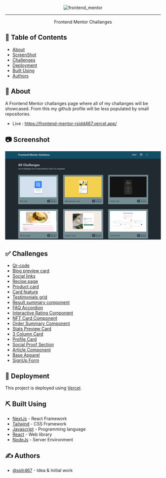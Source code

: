 <p align="center"><img src="https://socialify.git.ci/sidr467/frontend_mentor/image?language=1&name=1&owner=1&theme=Light" alt="frontend_mentor" width="640" height="320" />
</p>

---

<p align="center"> Frontend Mentor Challanges
    <br> 
</p>

## 📝 Table of Contents

- [About](#about)
- [ScreenShot](#ss)
- [Challenges](#challenges)
- [Deployment](#deployment)
- [Built Using](#built_using)
- [Authors](#authors)

## 🧐 About <a name = "about"></a>

A Frontend Mentor challanges page where all of my challanges will be showcased. From this my github profile will be less populated by small repositories.

- Live : https://frontend-mentor-rsidd467.vercel.app/

## 📷 Screenshot <a name = "ss"></a>

![ScreenShot](./public/Readme/preview.png)

## ✅ Challenges <a name = "challenges"></a>

- [Qr-code](https://frontend-mentor-rsidd467.vercel.app/challenges/qr-code)
- [Blog preview card](https://frontend-mentor-rsidd467.vercel.app/challenges/blog-preview-card)
- [Social links](https://frontend-mentor-rsidd467.vercel.app/challenges/social-links)
- [Recipe page](https://frontend-mentor-rsidd467.vercel.app/challenges/recipe-page)
- [Product card](https://frontend-mentor-rsidd467.vercel.app/challenges/product-card)
- [Card feature](https://frontend-mentor-rsidd467.vercel.app/challenges/card-feature)
- [Testimonials grid](https://frontend-mentor-rsidd467.vercel.app/challenges/testimonials-grid-section)
- [Result summary component](https://frontend-mentor-rsidd467.vercel.app/challenges/result-summary-component)
- [FAQ Accordion ](https://frontend-mentor-rsidd467.vercel.app/challenges/faq-accordion-main)
- [Interactive Rating Component ](https://frontend-mentor-rsidd467.vercel.app/challenges/interactive-rating-component)
- [NFT Card Component ](https://frontend-mentor-rsidd467.vercel.app/challenges/nft-card)
- [Order Summary Component ](https://frontend-mentor-rsidd467.vercel.app/challenges/order-summary)
- [Stats Preview Card ](https://frontend-mentor-rsidd467.vercel.app/challenges/stats-preview)
- [3 Column Card ](https://frontend-mentor-rsidd467.vercel.app/challenges/3-column-card)
- [Profile Card ](https://frontend-mentor-rsidd467.vercel.app/challenges/profile-card)
- [Social Proof Section ](https://frontend-mentor-rsidd467.vercel.app/challenges/social-proof-section)
- [Article Component ](https://frontend-mentor-rsidd467.vercel.app/challenges/article-component)
- [Base Apparel ](https://frontend-mentor-rsidd467.vercel.app/challenges/base-apparel)
- [SignUp Form ](https://frontend-mentor-rsidd467.vercel.app/challenges/signup-form)

## 🚀 Deployment <a name = "deployment"></a>

This project is deployed using [Vercel](https://vercel.com).

## ⛏️ Built Using <a name = "built_using"></a>

- [NextJs](https://nextjs.org/) - React Framework
- [Tailwind](https://tailwindcss.com/) - CSS Framework
- [Javascript](https://www.typescriptlang.org/) - Programming language
- [React](https://react.dev/) - Web library
- [NodeJs](https://nodejs.org/en/) - Server Environment

## ✍️ Authors <a name = "authors"></a>

- [@sidr467](https://github.com/sidr467) - Idea & Initial work

<!-- # frontend_mentor

A Frontend Mentor challanges page where all of my challanges of will be showcased. From this my github profile will be less populated by small repositories.

This is a [Next.js](https://nextjs.org/) project bootstrapped with [`create-next-app`](https://github.com/vercel/next.js/tree/canary/packages/create-next-app).

## Getting Started

First, run the development server:

```bash
npm run dev
# or
yarn dev
# or
pnpm dev
# or
bun dev
```

Open [http://localhost:3000](http://localhost:3000) with your browser to see the result.

You can start editing the page by modifying `app/page.js`. The page auto-updates as you edit the file.

This project uses [`next/font`](https://nextjs.org/docs/basic-features/font-optimization) to automatically optimize and load Inter, a custom Google Font.

## Learn More

To learn more about Next.js, take a look at the following resources:

- [Next.js Documentation](https://nextjs.org/docs) - learn about Next.js features and API.
- [Learn Next.js](https://nextjs.org/learn) - an interactive Next.js tutorial.

You can check out [the Next.js GitHub repository](https://github.com/vercel/next.js/) - your feedback and contributions are welcome!

## Deploy on Vercel

The easiest way to deploy your Next.js app is to use the [Vercel Platform](https://vercel.com/new?utm_medium=default-template&filter=next.js&utm_source=create-next-app&utm_campaign=create-next-app-readme) from the creators of Next.js.

Check out our [Next.js deployment documentation](https://nextjs.org/docs/deployment) for more details. -->
